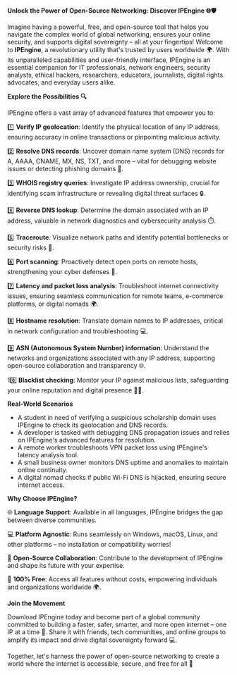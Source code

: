 **Unlock the Power of Open-Source Networking: Discover IPEngine 🌐🛡️**

Imagine having a powerful, free, and open-source tool that helps you navigate the complex world of global networking, ensures your online security, and supports digital sovereignty – all at your fingertips! Welcome to **IPEngine**, a revolutionary utility that's trusted by users worldwide 🌍. With its unparalleled capabilities and user-friendly interface, IPEngine is an essential companion for IT professionals, network engineers, security analysts, ethical hackers, researchers, educators, journalists, digital rights advocates, and everyday users alike.

**Explore the Possibilities 🔍**

IPEngine offers a vast array of advanced features that empower you to:

1️⃣ **Verify IP geolocation**: Identify the physical location of any IP address, ensuring accuracy in online transactions or pinpointing malicious activity. 

2️⃣ **Resolve DNS records**: Uncover domain name system (DNS) records for A, AAAA, CNAME, MX, NS, TXT, and more – vital for debugging website issues or detecting phishing domains 🚀.

3️⃣ **WHOIS registry queries**: Investigate IP address ownership, crucial for identifying scam infrastructure or revealing digital threat surfaces 🔒.

4️⃣ **Reverse DNS lookup**: Determine the domain associated with an IP address, valuable in network diagnostics and cybersecurity analysis ⏱️.

5️⃣ **Traceroute**: Visualize network paths and identify potential bottlenecks or security risks 📡.

6️⃣ **Port scanning**: Proactively detect open ports on remote hosts, strengthening your cyber defenses 🔐.

7️⃣ **Latency and packet loss analysis**: Troubleshoot internet connectivity issues, ensuring seamless communication for remote teams, e-commerce platforms, or digital nomads 🌍.

8️⃣ **Hostname resolution**: Translate domain names to IP addresses, critical in network configuration and troubleshooting 💻.

9️⃣ **ASN (Autonomous System Number) information**: Understand the networks and organizations associated with any IP address, supporting open-source collaboration and transparency 🌐.

10️⃣ **Blacklist checking**: Monitor your IP against malicious lists, safeguarding your online reputation and digital presence 👮‍♂️.

**Real-World Scenarios**

* A student in need of verifying a suspicious scholarship domain uses IPEngine to check its geolocation and DNS records.
* A developer is tasked with debugging DNS propagation issues and relies on IPEngine's advanced features for resolution.
* A remote worker troubleshoots VPN packet loss using IPEngine's latency analysis tool.
* A small business owner monitors DNS uptime and anomalies to maintain online continuity.
* A digital nomad checks if public Wi-Fi DNS is hijacked, ensuring secure internet access.

**Why Choose IPEngine?**

🌐 **Language Support**: Available in all languages, IPEngine bridges the gap between diverse communities.

💻 **Platform Agnostic**: Runs seamlessly on Windows, macOS, Linux, and other platforms – no installation or compatibility worries!

📡 **Open-Source Collaboration**: Contribute to the development of IPEngine and shape its future with your expertise.

💸 **100% Free**: Access all features without costs, empowering individuals and organizations worldwide 🌍.

**Join the Movement**

Download IPEngine today and become part of a global community committed to building a faster, safer, smarter, and more open internet – one IP at a time 🔗. Share it with friends, tech communities, and online groups to amplify its impact and drive digital sovereignty forward 💻.

Together, let's harness the power of open-source networking to create a world where the internet is accessible, secure, and free for all 🌟